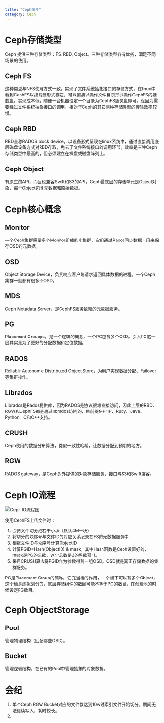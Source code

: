 ```yaml
---
title: "Ceph简介"
category: Ceph
---
```

# Ceph存储类型
Ceph 提供三种存储类型：FS, RBD, Object。三种存储类型各有优劣，满足不同场景的使用。

## Ceph FS
这种类型与NFS使用方式一致，实现了文件系统抽象接口的存储方式，在linux中看到CephFS以挂载盘形式存在，可以直接以操作文件目录形式操作CephFS的挂载盘。实现成本低，随便一台机器设定一个目录为CephFS服务盘即可。但因为需要经过文件系统抽象接口的调用，相对于Ceph的其它两种存储类型的传输效率较慢。

## Ceph RBD
RBD全称RADOS block device，以设备形式呈现在linux系统中，通过直接调用底层磁盘设备方式对RBD存取，免去了文件系统接口的调用环节，效率是三种Ceph存储类型中最高的，但必须建立在裸盘或磁盘阵列上。

## Ceph Object
有原生的API，而且也兼容Swift和S3的API，Ceph最底层的存储单元是Object对象，每个Object包含元数据和原始数据。

# Ceph核心概念
## Monitor
一个Ceph集群需要多个Monitor组成的小集群，它们通过Paxos同步数据，用来保存OSD的元数据。

## OSD
Object Storage Device，负责响应客户端请求返回具体数据的进程。一个Ceph集群一般都有很多个OSD。

## MDS
Ceph Metadata Server，是CephFS服务依赖的元数据服务。

## PG
Placement Grouops，是一个逻辑的概念，一个PG包含多个OSD。引入PG这一层其实是为了更好的分配数据和定位数据。

## RADOS
Reliable Autonomic Distributed Object Store，为用户实现数据分配、Failover等集群操作。

## Librados
Librados是Rados提供库，因为RADOS是协议很难直接访问，因此上层的RBD、RGW和CephFS都是通过librados访问的，目前提供PHP、Ruby、Java、Python、C和C++支持。

## CRUSH
Ceph使用的数据分布算法，类似一致性哈希，让数据分配到预期的地方。

## RGW
RADOS gateway，是Ceph对外提供的对象存储服务，接口与S3和Swift兼容。

# Ceph IO流程
![Ceph IO流程图](https://ss.csdn.net/p?https://mmbiz.qpic.cn/mmbiz_png/icNyEYk3VqGk91oZGzW0jMNv73lKibM81Q3Vk69XEF5k7AMHI00TtSyj0KcTL0uibaiczgw4z1gAYSxprypZGTVrmQ/640?wx_fmt=png)

使用CephFS上传文件时：
1. 会把文件切分成若干小块（默认4M一块）
2. 将切分的块序号与文件ID的对应关系记录在FS的元数据服务中
3. 根据文件ID与块序号计算ObjectID
4. 计算PGID=Hash(ObjectID) & mask，其中Hash函数是Ceph设置好的，mask是PG的总数，这个总数是2的整数幂-1。
5. 采用CRUSH算法将PGID作为参数得到一组OSD。OSD就是真正存储数据的集群服务。

PG是Placement Group的简称，它充当桶的作用，一个桶下可以有多个Object，这个桶是虚拟划分的，底层存储组件的数目可能不等于PG的数目，在创建池的时候设定PG数目。

# Ceph ObjectStorage
## Pool
管理物理结构（匹配哪些OSD）。

## Bucket
管理逻辑结构，在已有的Pool中管理抽象的对象数据。

# 会纪
1. 单个Ceph RGW Bucket对应的文件数达到10w时索引文件开始切分，期间无法继续写入，耗时较长。
2. 